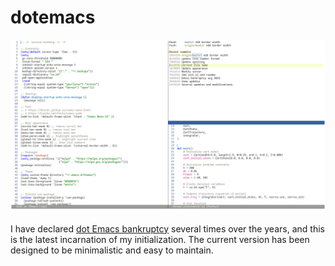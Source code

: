 # dotemacs

![](screenshot.png)

I have declared [dot Emacs bankruptcy](https://www.emacswiki.org/emacs/DotEmacsBankruptcy) several times over the years, and this is the latest incarnation of my initialization.
The current version has been designed to be minimalistic and easy to maintain.
